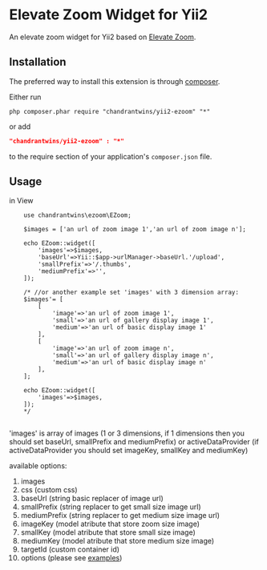 Elevate Zoom Widget for Yii2
========================
An elevate zoom widget for Yii2 based on [Elevate Zoom](http://www.elevateweb.co.uk/image-zoom).

Installation
------------
The preferred way to install this extension is through [composer](http://getcomposer.org/download/).

Either run

```
php composer.phar require "chandrantwins/yii2-ezoom" "*"
```

or add

```json
"chandrantwins/yii2-ezoom" : "*"
```
to the require section of your application's `composer.json` file.

Usage
-----

in View

```
	use chandrantwins\ezoom\EZoom;
 	
	$images = ['an url of zoom image 1','an url of zoom image n'];

	echo EZoom::widget([
 		'images'=>$images,
		'baseUrl'=>Yii::$app->urlManager->baseUrl.'/upload',
		'smallPrefix'=>'/.thumbs',
		'mediumPrefix'=>'',
	]);

	/* //or another example set 'images' with 3 dimension array:
	$images'= [
		[	
			'image'=>'an url of zoom image 1',
			'small'=>'an url of gallery display image 1',
			'medium'=>'an url of basic display image 1'
		],
		[	
			'image'=>'an url of zoom image n',
			'small'=>'an url of gallery display image n',
			'medium'=>'an url of basic display image n'
		],
	];

	echo EZoom::widget([
 		'images'=>$images,		
	]);
	*/


```

'images' is array of images (1 or 3 dimensions, if 1 dimensions then you should set baseUrl, smallPrefix and mediumPrefix) or activeDataProvider (if activeDataProvider you should set imageKey, smallKey and mediumKey)

available options:

1. images
2. css  		(custom css) 
3. baseUrl 	(string basic replacer of image url)
4. smallPrefix 	(string replacer to get small size image url)
5. mediumPrefix 	(string replacer to get medium size image url)
6. imageKey 	(model atribute that store zoom size image)
7. smallKey 	(model atribute that store small size image)
8. mediumKey 	(model atribute that store medium size image)
9. targetId	(custom container id) 
10. options (please see [examples](http://www.elevateweb.co.uk/image-zoom/examples))

